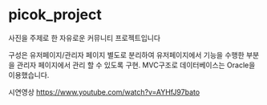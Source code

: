 # picok_project
사진을 주제로 한 자유로운 커뮤니티 프로젝트입니다

구성은 유저페이지/관리자 페이지 별도로 분리하여 유저페이지에서 기능을 수행한 부분을 관리자 페이지에서 관리 할 수 있도록 구현.
MVC구조로 데이터베이스는 Oracle을 이용했습니다.

시연영상
https://www.youtube.com/watch?v=AYHfJ97bato
